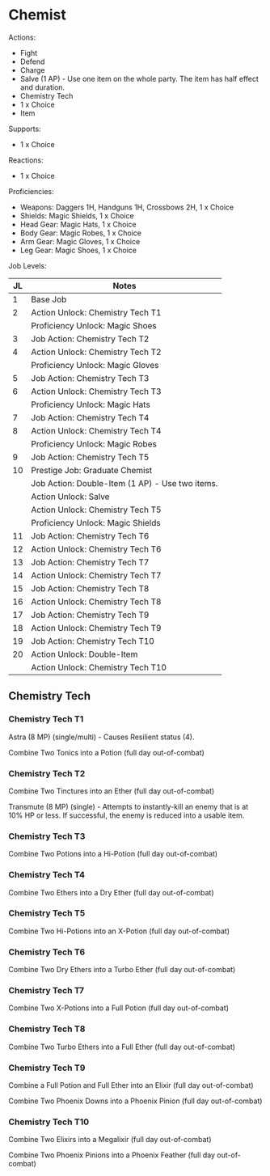 # Chemist

Actions:

- Fight
- Defend
- Charge
- Salve (1 AP) - Use one item on the whole party. The item has half effect and duration.
- Chemistry Tech
- 1 x Choice
- Item

Supports:

- 1 x Choice

Reactions:

- 1 x Choice

Proficiencies:

- Weapons: Daggers 1H, Handguns 1H, Crossbows 2H, 1 x Choice
- Shields: Magic Shields, 1 x Choice
- Head Gear: Magic Hats, 1 x Choice
- Body Gear: Magic Robes, 1 x Choice
- Arm Gear: Magic Gloves, 1 x Choice
- Leg Gear: Magic Shoes, 1 x Choice

Job Levels:

| JL | Notes |
| --- | --- |
| 1 | Base Job
| 2 | Action Unlock: Chemistry Tech T1
|   | Proficiency Unlock: Magic Shoes
| 3 | Job Action: Chemistry Tech T2
| 4 | Action Unlock: Chemistry Tech T2
|   | Proficiency Unlock: Magic Gloves
| 5 | Job Action: Chemistry Tech T3
| 6 | Action Unlock: Chemistry Tech T3
|   | Proficiency Unlock: Magic Hats
| 7 | Job Action: Chemistry Tech T4
| 8 | Action Unlock: Chemistry Tech T4
|   | Proficiency Unlock: Magic Robes
| 9 | Job Action: Chemistry Tech T5
| 10 | Prestige Job: Graduate Chemist
|    | Job Action: Double-Item (1 AP) - Use two items.
|    | Action Unlock: Salve
|    | Action Unlock: Chemistry Tech T5
|    | Proficiency Unlock: Magic Shields
| 11 | Job Action: Chemistry Tech T6
| 12 | Action Unlock: Chemistry Tech T6
| 13 | Job Action: Chemistry Tech T7
| 14 | Action Unlock: Chemistry Tech T7
| 15 | Job Action: Chemistry Tech T8
| 16 | Action Unlock: Chemistry Tech T8
| 17 | Job Action: Chemistry Tech T9
| 18 | Action Unlock: Chemistry Tech T9
| 19 | Job Action: Chemistry Tech T10
| 20 | Action Unlock: Double-Item
|    | Action Unlock: Chemistry Tech T10

## Chemistry Tech

### Chemistry Tech T1

Astra (8 MP) (single/multi) - Causes Resilient status (4).

Combine Two Tonics into a Potion (full day out-of-combat)

### Chemistry Tech T2

Combine Two Tinctures into an Ether (full day out-of-combat)

Transmute (8 MP) (single) - Attempts to instantly-kill an enemy that is at 10% HP or less. If successful, the enemy is reduced into a usable item.

### Chemistry Tech T3

Combine Two Potions into a Hi-Potion (full day out-of-combat)

### Chemistry Tech T4

Combine Two Ethers into a Dry Ether (full day out-of-combat)

### Chemistry Tech T5

Combine Two Hi-Potions into an X-Potion (full day out-of-combat)

### Chemistry Tech T6

Combine Two Dry Ethers into a Turbo Ether (full day out-of-combat)

### Chemistry Tech T7

Combine Two X-Potions into a Full Potion (full day out-of-combat)

### Chemistry Tech T8

Combine Two Turbo Ethers into a Full Ether (full day out-of-combat)

### Chemistry Tech T9

Combine a Full Potion and Full Ether into an Elixir (full day out-of-combat)

Combine Two Phoenix Downs into a Phoenix Pinion (full day out-of-combat)

### Chemistry Tech T10

Combine Two Elixirs into a Megalixir (full day out-of-combat)

Combine Two Phoenix Pinions into a Phoenix Feather (full day out-of-combat)